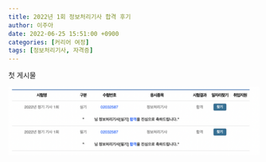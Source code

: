 ```yaml
---
title: 2022년 1회 정보처리기사 합격 후기
author: 이주아
date: 2022-06-25 15:51:00 +0900
categories: [커리어 여정]
tags: [정보처리기사, 자격증]
---
```


첫 게시물

![Desktop View](/assets/img/20220625/1.png)